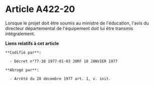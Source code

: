 # Article A422-20

Lorsque le projet doit être soumis au ministre de l'éducation, l'avis du directeur départemental de l'équipement doit lui
être transmis intégralement.

**Liens relatifs à cet article**

	**Codifié par**:

	  - Décret n°77-38 1977-01-03 JORF 18 JANVIER 1977

	**Abrogé par**:

	  - Arrêté du 28 décembre 1977 art. 1, v. init.
